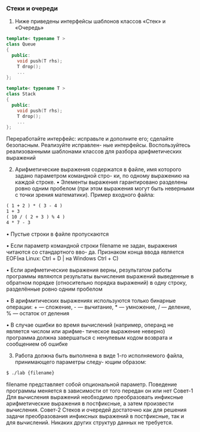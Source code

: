 ### Стеки и очереди
1. Ниже приведены интерфейсы шаблонов классов «Стек» и «Очередь»
```cpp
template< typename T >
class Queue
{
  public:
    void push(T rhs);
    T drop();
    ...
};

template< typename T >
class Stack
{
  public:
    void push(T rhs);
    T drop();
    ...
};
```
Переработайте интерфейс: исправьте и дополните его; сделайте безопасным. Реализуйте исправлен-
ные интерфейсы. Воспользуйтесь реализованными шаблонами классов для разбора арифметических
выражений

2. Арифметические выражения содержатся в файле, имя которого задано параметром командной стро-
ки, по одному выражению на каждой строке.
• Элементы выражения гарантировано разделены ровно одним пробелом (при этом выражения
могут быть неверными с точки зрения математики). Пример входного файла:
```txt
( 1 + 2 ) * ( 3 - 4 )
1 + 3
( 10 / ( 2 + 3 ) % 4 )
4 * 7 - 3
```
• Пустые строки в файле пропускаются

• Если параметр командной строки filename не задан, выражения читаются со стандартного вво-
да. Признаком конца ввода является EOF(на Linux: Ctrl + D | на Windows Ctrl + C)

• Если арифметические выражения верны, результатом работы программы являются результаты
вычисления выражений выведенные в обратном порядке (относительно порядка выражений) в
одну строку, разделённые ровно одним пробелом

• В арифмитических выражениях используются только бинарные операции: + — сложение, - —
вычитание, * — умножение, / — деление, % — остаток от деления

• В случае ошибки во время вычислений (например, операнд не является числом или арифме-
тическое выражение неверно) программа должна завершаться с ненулевым кодом возврата и
сообщением об ошибке

3. Работа должна быть выполнена в виде 1-го исполняемого файла, принимающего параметры следу-
ющим образом:
```bash
$ ./lab {filename}
```
filename представляет собой опциональной параметр. Поведение программы меняется в зависимости
от того передан он или нет
Совет-1 Для вычисления выражений необходимо преобразовать инфиксные арифметические выражения в
постфиксные, а затем произвести вычисления.
Совет-2 Стеков и очередей достаточно как для решения задачи преобразования инфиксных выражений в
постфиксные, так и для вычислений. Никаких других структур данных не требуется.
